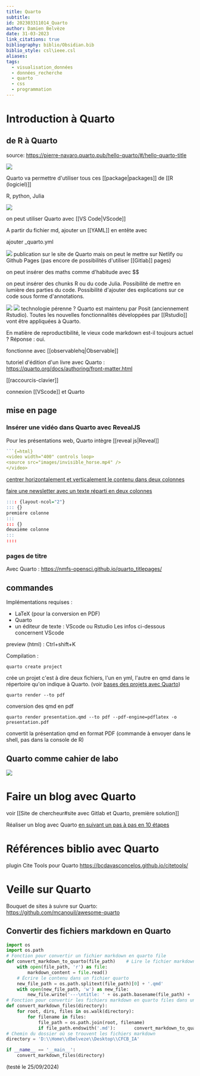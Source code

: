 ```yaml
---
title: Quarto
subtitle: 
id: 202303311014_Quarto
author: Damien Belvèze
date: 31-03-2023
link_citations: true
bibliography: biblio/Obsidian.bib
biblio_style: csl\ieee.csl
aliases: 
tags:
  - visualisation_données
  - données_recherche
  - quarto
  - css
  - programmation
---
```

# Introduction à Quarto
## de R à Quarto

source: https://pierre-navaro.quarto.pub/hello-quarto/#/hello-quarto-title

![](images/rmarkdown_jupyter.PNG)

Quarto va permettre d'utiliser tous ces [[package|packages]] de [[R (logiciel)]]

R, python, Julia

![](images/Qmd_quarto.PNG)

on peut utiliser Quarto avec [[VS Code|VScode]]

A partir du fichier md, ajouter un [[YAML]] en entête avec 

ajouter \_quarto.yml

![](images/utiliser_quarto.PNG)
publication sur le site de Quarto mais on peut le mettre sur Netlify ou Github Pages (pas encore de possibilités d'utiliser [[Gitlab]] pages)

on peut insérer des maths comme d'habitude avec \$\$

on peut insérer des chunks R ou du code Julia. Possibilité de mettre en lumière des parties du code. Possibilité d'ajouter des explications sur ce code sous forme d'annotations.

![](images/exemples_quarto.PNG)
![](images/avantages_quarto.png)
technologie pérenne ? Quarto est maintenu par Posit (anciennement Rstudio). Toutes les nouvelles fonctionnalités développées par [[Rstudio]] vont être appliquées à Quarto. 

En matière de reproductibilité, le vieux code markdown est-il toujours actuel ? Réponse : oui.

fonctionne avec [[observablehq|Observable]]

tutoriel d'édition d'un livre avec Quarto : https://quarto.org/docs/authoring/front-matter.html

[[raccourcis-clavier]]

connexion [[VScode]] et Quarto

## mise en page

### Insérer une vidéo dans Quarto avec RevealJS

Pour les présentations web, Quarto intègre [[reveal js|Reveal]]
```r
```{=html}
<video width="400" controls loop>
<source src="images/invisible_horse.mp4" />
</video>
```


[centrer horizontalement et verticalement le contenu dans deux colonnes](https://github.com/quarto-dev/quarto-cli/discussions/1386)

[faire une newsletter avec un texte réparti en deux colonnes](https://github.com/quarto-dev/quarto-cli/discussions/7497)

```r
:::: {layout-ncol="2"}
::: {}
première colonne
:::
::: {}
deuxième colonne
:::
::::
```

### pages de titre

Avec Quarto : https://nmfs-opensci.github.io/quarto_titlepages/
## commandes

Implémentations requises : 

- LaTeX (pour la conversion en PDF)
- Quarto
- un éditeur de texte : VScode ou Rstudio
Les infos ci-dessous concernent VScode


preview (html) : Ctrl+shift+K

Compilation : 

``quarto create project``

crée un projet c'est à dire deux fichiers, l'un en yml, l'autre en qmd dans le répertoire qu'on indique à Quarto. (voir [bases des projets avec Quarto](https://quarto.org/docs/projects/quarto-projects.html)) 

``quarto render --to pdf`` 

conversion des qmd en pdf

```shell
quarto render presentation.qmd --to pdf --pdf-engine=pdflatex -o presentation.pdf
```
convertit la présentation qmd en format PDF (commande à envoyer dans le shell, pas dans la console de R)

## Quarto comme cahier de labo

![](images/Quarto_cahier_laboratoire.JPG)

# Faire un blog avec Quarto

voir [[Site de chercheur#site avec Gitlab et Quarto, première solution]]

Réaliser un blog avec Quarto [en suivant un pas à pas en 10 étapes](https://beamilz.com/posts/2022-06-05-creating-a-blog-with-quarto/en/#deploy-with-netlify)

# Références biblio avec Quarto

plugin Cite Tools pour Quarto https://bcdavasconcelos.github.io/citetools/ 

# Veille sur Quarto

Bouquet de sites à suivre sur Quarto:
https://github.com/mcanouil/awesome-quarto


## Convertir des fichiers markdown en Quarto 

```python
import os
import os.path
# Fonction pour convertir un fichier markdown en quarto file
def convert_markdown_to_quarto(file_path)    # Lire le fichier markdown
    with open(file_path, 'r') as file:
        markdown_content = file.read()
    # Écrire le contenu dans un fichier quarto
    new_file_path = os.path.splitext(file_path)[0] + '.qmd'
    with open(new_file_path, 'w') as new_file:
        new_file.write('---\ntitle: ' + os.path.basename(file_path) + '\n---\n\n' + markdown_content)
# Fonction pour convertir les fichiers markdown en quarto files dans un dossier
def convert_markdown_files(directory):
    for root, dirs, files in os.walk(directory):
        for filename in files:
            file_path = os.path.join(root, filename)
            if file_path.endswith('.md'):       convert_markdown_to_quarto(file_path)
# Chemin du dossier où se trouvent les fichiers markdown
directory = 'D:\\Home\\dbelveze\\Desktop\\CFCB_IA'

if __name__ == '__main__':
    convert_markdown_files(directory)
```
(testé le 25/09/2024)